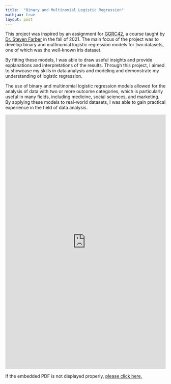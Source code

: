 ```yaml
---
title:  "Binary and Multinomial Logistic Regression"
mathjax: true
layout: post
---
```

This project was inspired by an assignment for [GGRC42](https://utsc.calendar.utoronto.ca/course/ggrc42h3), a course taught by [Dr. Steven Farber](https://www.utsc.utoronto.ca/geography/steven-farber) in the fall of 2021. The main focus of the project was to develop binary and multinomial logistic regression models for two datasets, one of which was the well-known iris dataset.<!-- readmore -->

By fitting these models, I was able to draw useful insights and provide explanations and interpretations of the results. Through this project, I aimed to showcase my skills in data analysis and modeling and demonstrate my understanding of logistic regression.

The use of binary and multinomial logistic regression models allowed for the analysis of data with two or more outcome categories, which is particularly useful in many fields, including medicine, social sciences, and marketing. By applying these models to real-world datasets, I was able to gain practical experience in the field of data analysis.

<embed src="https://zehuiyin.github.io/files/Logistic_Regression.pdf" width="100%" height="800px" />
<p style="text-align: left;">If the embedded PDF is not displayed properly, <a href="https://zehuiyin.github.io/files/Logistic_Regression.pdf" target="_blank">please click here.</a></p>
